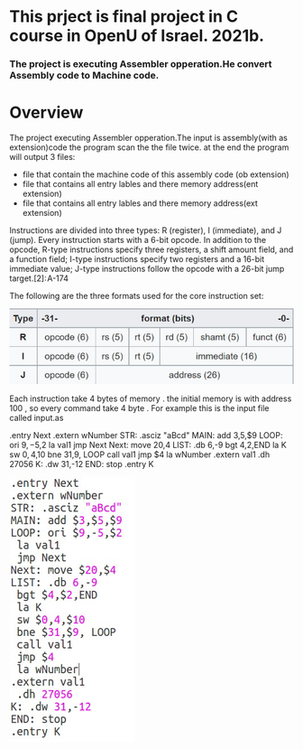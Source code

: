 # This prject is final project in C course in OpenU of Israel. 2021b.
### The project is executing Assembler opperation.He convert Assembly code to Machine code.

# Overview
The project executing Assembler opperation.The input is assembly(with as extension)code the program scan the the file twice. at the end the program will output 3 files:
- file that contain the machine code of this assembly code (ob extension)
- file that contains all entry lables and there memory address(ent extension)
- file that contains all entry lables and there memory address(ext extension)

Instructions are divided into three types: R (register), I (immediate), and J (jump). Every instruction starts with a 6-bit opcode. In addition to the opcode, R-type instructions specify three registers, a shift amount field, and a function field; I-type instructions specify two registers and a 16-bit immediate value; J-type instructions follow the opcode with a 26-bit jump target.[2]: A-174 

The following are the three formats used for the core instruction set:
 
 ![alt text](commands.jpg)
 
 Each instruction take 4 bytes of memory . the initial memory is with address 100 , so every command take 4 byte . 
 For example this is the input file called input.as
 
 
 .entry Next
.extern wNumber
STR: .asciz "aBcd"
MAIN: add $3,$5,$9
LOOP: ori $9,-5,$2
 la val1
 jmp Next
Next: move $20,$4
LIST: .db 6,-9
 bgt $4,$2,END
 la K
 sw $0,4,$10
 bne $31,$9, LOOP
 call val1
 jmp $4
 la wNumber
.extern val1
 .dh 27056
K: .dw 31,-12
END: stop
.entry K

 
 ![alt text](input.as.jpg)
